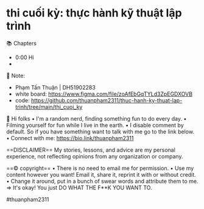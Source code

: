 # thi cuối kỳ: thực hành kỹ thuật lập trình

📚 Chapters

- 0:00 Hi
-

📓 Note:

- Phạm Tấn Thuận | DH51902283
- white board: https://www.figma.com/file/zoAfEbGqTYLd3ZpEGDXOVB
- code: https://github.com/thuanpham2311/thuc-hanh-ky-thuat-lap-trinh/tree/main/thi_cuoi_ky

👋 Hi folks
• I'm a random nerd, finding something fun to do every day.
• Filming yourself for fun while I live in the earth.
• I disable comment by default. So if you have something want to talk with me go to the link below.
• Connect with me: https://bio.link/thuanpham2311

==DISCLAIMER==
My stories, lessons, and advice are my personal experience, not reflecting opinions from any organization or company.

==© copyright==
• There is no need to email me for permission.
• Use my content however you want! Email it, share it, reprint it with or without credit.
• Change it around, put in a bunch of swear words and attribute them to me.
⇒ It's okay! You just DO WHAT THE F\*\*K YOU WANT TO.

#thuanpham2311
